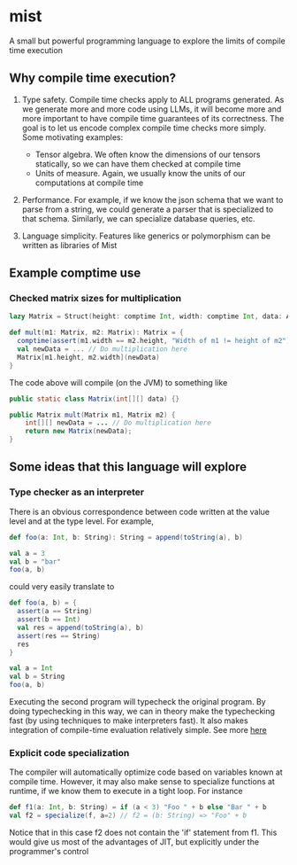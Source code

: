 # mist
A small but powerful programming language to explore the limits of compile time execution

## Why compile time execution? 

1) Type safety. Compile time checks apply to ALL programs generated. As we generate more and more code using LLMs, it will
become more and more important to have compile time guarantees of its correctness. The goal is to let us encode complex
compile time checks more simply. Some motivating examples:
   * Tensor algebra. We often know the dimensions of our tensors statically, so we can have them checked at compile time
   * Units of measure. Again, we usually know the units of our computations at compile time

2) Performance. For example, if we know the json schema that we want to parse from a string, we could generate a parser 
that is specialized to that schema.  Similarly, we can specialize database queries, etc.


3) Language simplicity. Features like generics or polymorphism can be written as libraries of Mist

## Example comptime use

### Checked matrix sizes for multiplication
```scala
lazy Matrix = Struct(height: comptime Int, width: comptime Int, data: Array[Array[Int]])

def mult(m1: Matrix, m2: Matrix): Matrix = {
  comptime(assert(m1.width == m2.height, "Width of m1 != height of m2"))
  val newData = ... // Do multiplication here
  Matrix[m1.height, m2.width](newData)
}
```

The code above will compile (on the JVM) to something like

```java
public static class Matrix(int[][] data) {}

public Matrix mult(Matrix m1, Matrix m2) {
    int[][] newData = ... // Do multiplication here
    return new Matrix(newData);
}
```

## Some ideas that this language will explore

### Type checker as an interpreter

There is an obvious correspondence between code written at the value level and at the type level. For example,
```scala
def foo(a: Int, b: String): String = append(toString(a), b)

val a = 3
val b = "bar"
foo(a, b)
```

could very easily translate to 
```scala
def foo(a, b) = {
  assert(a == String)
  assert(b == Int)
  val res = append(toString(a), b)
  assert(res == String)
  res
}

val a = Int
val b = String
foo(a, b)
```

Executing the second program will typecheck the original program. By doing typechecking in this way, we can in theory
make the typechecking fast (by using techniques to make interpreters fast). It also makes integration of compile-time
evaluation relatively simple. See more [here](docs/Typechecking.md)

### Explicit code specialization

The compiler will automatically optimize code based on variables known at compile time. However, it may also make sense
to specialize functions at runtime, if we know them to execute in a tight loop. For instance

```scala
def f1(a: Int, b: String) = if (a < 3) "Foo " + b else "Bar " + b
val f2 = specialize(f, a=2) // f2 = (b: String) => "Foo" + b
```
Notice that in this case f2 does not contain the 'if' statement from f1. This would give us most of the advantages of JIT,
but explicitly under the programmer's control
